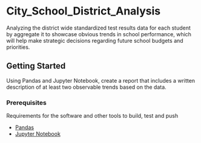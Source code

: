 # City_School_District_Analysis

Analyzing the district wide standardized test results data for each student by aggregate it to showcase obvious trends in school performance, which will help make strategic decisions regarding future school budgets and priorities.


## Getting Started

Using Pandas and Jupyter Notebook, create a report that includes a written description of at least two observable trends based on the data.


### Prerequisites

Requirements for the software and other tools to build, test and push 

- [Pandas](https://pypi.org/project/pandas/)
- [Jupyter Notebook](https://jupyter.org/)
